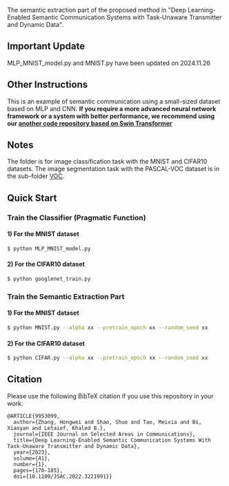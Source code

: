 The semantic extraction part of the proposed method in "Deep Learning-Enabled Semantic Communication Systems with Task-Unaware Transmitter and Dynamic Data".

## Important Update
MLP_MNIST_model.py and MNIST.py have been updated on 2024.11.26


## Other Instructions
This is an example of semantic communication using a small-sized dataset based on MLP and CNN.
**If you require a more advanced neural network framework or a system with better performance, we recommend using our [another code repository based on Swin Transformer](https://github.com/SJTU-mxtao/semantic-communication-w-codebook)**

## Notes
The folder is for image classification task with the MNIST and CIFAR10 datasets. The image segmentation task with the PASCAL-VOC dataset is in the sub-folder [VOC](./VOC).

## Quick Start
### Train the Classifier (Pragmatic Function)

#### 1) For the MNIST dataset
```bash
$ python MLP_MNIST_model.py 
```

#### 2) For the CIFAR10 dataset
```bash
$ python googlenet_train.py 
```

### Train the Semantic Extraction Part
#### 1) For the MNIST dataset
```bash
$ python MNIST.py --alpha xx --pretrain_epoch xx --random_seed xx
```

#### 2) For the CIFAR10 dataset
```bash
$ python CIFAR.py --alpha xx --pretrain_epoch xx --random_seed xx
```


## Citation

Please use the following BibTeX citation if you use this repository in your work:

```
@ARTICLE{9953099,
  author={Zhang, Hongwei and Shao, Shuo and Tao, Meixia and Bi, Xiaoyan and Letaief, Khaled B.},
  journal={IEEE Journal on Selected Areas in Communications}, 
  title={Deep Learning-Enabled Semantic Communication Systems With Task-Unaware Transmitter and Dynamic Data}, 
  year={2023},
  volume={41},
  number={1},
  pages={170-185},
  doi={10.1109/JSAC.2022.3221991}}
```

